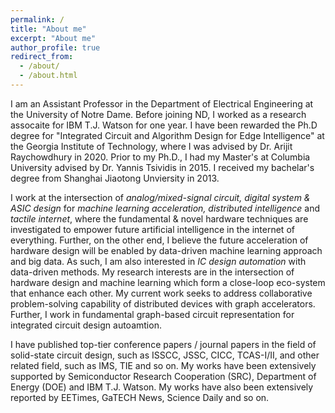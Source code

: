 ```yaml
---
permalink: /
title: "About me"
excerpt: "About me"
author_profile: true
redirect_from: 
  - /about/
  - /about.html
---
```



I am an Assistant Professor in the Department of Electrical Engineering at the University of Notre Dame. Before joining ND, I worked as a research assocaite for IBM T.J. Watson for one year. I have been rewarded the Ph.D degree for "Integrated Circuit and Algorithm Design for Edge Intelligence" at the Georgia Institute of Technology, where I was advised by Dr. Arijit Raychowdhury in 2020. Prior to my Ph.D., I had my Master's at Columbia University advised by Dr. Yannis Tsividis in 2015. I received my bachelar's degree from Shanghai Jiaotong Unviersity in 2013.

I work at the intersection of _analog/mixed-signal circuit, digital system & ASIC design_ for _machine learning acceleration, distributed intelligence_ and _tactile internet_, where the fundamental & novel hardware techniques are investigated to empower future artificial intelligence in the internet of everything. Further, on the other end, I believe the future acceleration of hardware design will be enabled by data-driven machine learning approach and big data. As such, I am also interested in _IC design automation_ with data-driven methods. My research interests are in the intersection of hardware design and machine learning which form a close-loop eco-system that enhance each other. My current work seeks to address collaborative problem-solving capability of distributed devices with graph accelerators. Further, I work in fundamental graph-based circuit representation for integrated circuit design autoamtion.

I have published top-tier conference papers / journal papers in the field of solid-state circuit design, such as ISSCC, JSSC, CICC, TCAS-I/II, and other related field, such as IMS, TIE and so on. My works have been extensively supported by Semiconductor Research Cooperation (SRC), Department of Energy (DOE) and IBM T.J. Watson. My works have also been extensively reported by EETimes, GaTECH News, Science Daily and so on.



